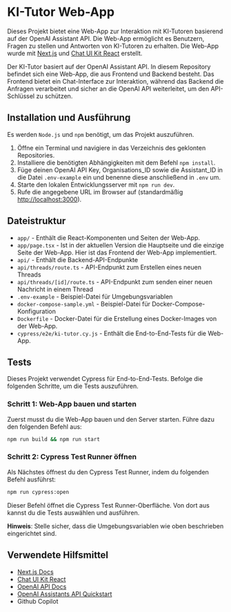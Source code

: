 # KI-Tutor Web-App
Dieses Projekt bietet eine Web-App zur Interaktion mit KI-Tutoren basierend auf der OpenAI Assistant API. Die Web-App ermöglicht es Benutzern, Fragen zu stellen und Antworten von KI-Tutoren zu erhalten. Die Web-App wurde mit [Next.js](https://nextjs.org/) und [Chat UI Kit React](https://github.com/chatscope/chat-ui-kit-react)  erstellt.

Der KI-Tutor basiert auf der OpenAI Assistant API. In diesem Repository befindet sich eine Web-App, die aus Frontend und Backend besteht. Das Frontend bietet ein Chat-Interface zur Interaktion, während das Backend die Anfragen verarbeitet und sicher an die OpenAI API weiterleitet, um den API-Schlüssel zu schützen.


## Installation und Ausführung

Es werden `Node.js` und `npm` benötigt, um das Projekt auszuführen.
1.	Öffne ein Terminal und navigiere in das Verzeichnis des geklonten Repositories.
2.	Installiere die benötigten Abhängigkeiten mit dem Befehl `npm install`.
3.	Füge deinen OpenAI API Key, Organisations_ID sowie die Assistant_ID in die Datei `.env-example` ein und benenne diese anschließend in `.env` um.
4.	Starte den lokalen Entwicklungsserver mit `npm run dev`.
5.	Rufe die angegebene URL im Browser auf (standardmäßig [http://localhost:3000](http://localhost:3000)).

## Dateistruktur

- `app/` - Enthält die React-Komponenten und Seiten der Web-App.
- `app/page.tsx` - Ist in der aktuellen Version die Hauptseite und die einzige Seite der Web-App. Hier ist das Frontend der Web-App implementiert.
- `api/` - Enthält die Backend-API-Endpunkte
- `api/threads/route.ts` - API-Endpunkt zum Erstellen eines neuen Threads
- `api/threads/[id]/route.ts` - API-Endpunkt zum senden einer neuen Nachricht in einem Thread
- `.env-example` - Beispiel-Datei für Umgebungsvariablen
- `docker-compose-sample.yml` - Beispiel-Datei für Docker-Compose-Konfiguration
- `Dockerfile` - Docker-Datei für die Erstellung eines Docker-Images von der Web-App.
- `cypress/e2e/ki-tutor.cy.js` - Enthält die End-to-End-Tests für die Web-App.

## Tests

Dieses Projekt verwendet Cypress für End-to-End-Tests. Befolge die folgenden Schritte, um die Tests auszuführen.

### Schritt 1: Web-App bauen und starten

Zuerst musst du die Web-App bauen und den Server starten. Führe dazu den folgenden Befehl aus:

```bash
npm run build && npm run start
```

### Schritt 2: Cypress Test Runner öffnen

Als Nächstes öffnest du den Cypress Test Runner, indem du folgenden Befehl ausführst:

```bash
npm run cypress:open
```

Dieser Befehl öffnet die Cypress Test Runner-Oberfläche. Von dort aus kannst du die Tests auswählen und ausführen.

**Hinweis**: Stelle sicher, dass die Umgebungsvariablen wie oben beschrieben eingerichtet sind.

## Verwendete Hilfsmittel
- [Next.js Docs](https://nextjs.org/)
- [Chat UI Kit React](https://github.com/chatscope/chat-ui-kit-react)
- [OpenAI API Docs](https://platform.openai.com/docs/assistants/overview)
- [OpenAI Assistants API Quickstart](https://github.com/openai/openai-assistants-quickstart)
- Github Copilot
